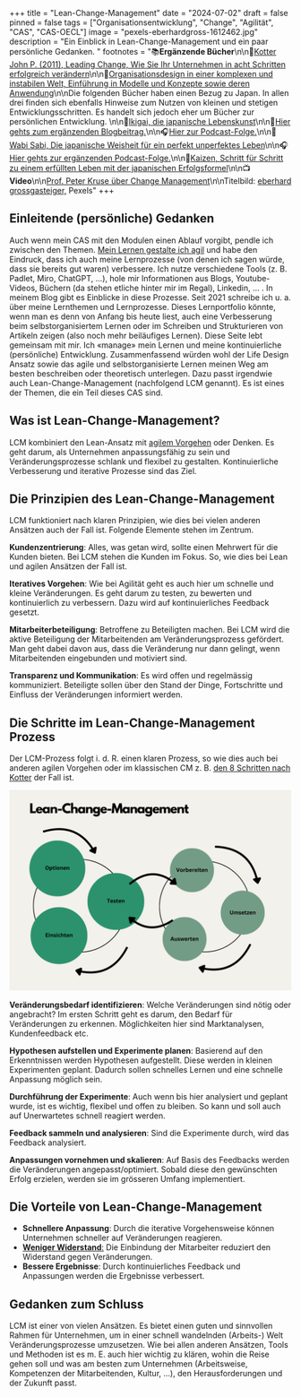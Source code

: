 +++
title = "Lean-Change-Management"
date = "2024-07-02"
draft = false
pinned = false
tags = ["Organisationsentwicklung", "Change", "Agilität", "CAS", "CAS-OECL"]
image = "pexels-eberhardgross-1612462.jpg"
description = "Ein Einblick in Lean-Change-Management und ein paar persönliche Gedanken. "
footnotes = "📚**Ergänzende Bücher**\n\n📘[Kotter John P. (2011), Leading Change, Wie Sie Ihr Unternehmen in acht Schritten erfolgreich verändern](https://www.exlibris.ch/de/buecher-buch/deutschsprachige-buecher/john-p-kotter/leading-change/id/9783800637898/)\n\n📘[Organisationsdesign in einer komplexen und instabilen Welt, Einführung in Modelle und Konzepte sowie deren Anwendung](https://www.exlibris.ch/de/buecher-buch/deutschsprachige-buecher/jens-o-meissner/organisationsdesign-in-einer-komplexen-und-instabilen-welt/id/9783658423384/?userLoggedOut=true)\n\nDie folgenden Bücher haben einen Bezug zu Japan. In allen drei finden sich ebenfalls Hinweise zum Nutzen von kleinen und stetigen Entwicklungsschritten. Es handelt sich jedoch eher um Bücher zur persönlichen Entwicklung. \n\n📘[Ikigai, die japanische Lebenskunst](https://www.exlibris.ch/de/buecher-buch/deutschsprachige-buecher/ken-mogi/ikigai/id/9783832165161/)\n\n📝[Hier gehts zum ergänzenden Blogbeitrag.](https://www.bensblog.ch/ikigai-buch/)\n\n🎧[Hier zur Podcast-Folge.](https://entwicklungsfreiraum-siebenminuten.podigee.io/9-ikigai)\n\n📘[Wabi Sabi, Die japanische Weisheit für ein perfekt unperfektes Leben](https://www.exlibris.ch/de/buecher-buch/deutschsprachige-buecher/beth-kempton/wabi-sabi/id/9783431041194/)\n\n🎧[Hier gehts zur ergänzenden Podcast-Folge.](https://entwicklungsfreiraum-siebenminuten.podigee.io/8-wabi-sabi)\n\n📘[Kaizen, Schritt für Schritt zu einem erfüllten Leben mit der japanischen Erfolgsformel](https://www.exlibris.ch/de/buecher-buch/deutschsprachige-buecher/sarah-harvey/kaizen/id/9783424153767/)\n\n📺**Video**\n\n[Prof. Peter Kruse über Change Management](https://www.youtube.com/watch?v=FLFyoT7SJFs)\n\nTitelbild: [eberhard grossgasteiger,](https://www.pexels.com/de-de/foto/luftaufnahme-der-zick-zack-strasse-1612462/) Pexels"
+++
## Einleitende (persönliche) Gedanken

Auch wenn mein CAS mit den Modulen einen Ablauf vorgibt, pendle ich zwischen den Themen. [Mein Lernen gestalte ich agil](https://www.bensblog.ch/cas-lernen-organisieren/) und habe den Eindruck, dass ich auch meine Lernprozesse (von denen ich sagen würde, dass sie bereits gut waren) verbessere. Ich nutze verschiedene Tools (z. B. Padlet, Miro, ChatGPT, …), hole mir Informationen aus Blogs, Youtube-Videos, Büchern (da stehen etliche hinter mir im Regal), Linkedin, … . In meinem Blog gibt es Einblicke in diese Prozesse. Seit 2021 schreibe ich u. a. über meine Lernthemen und Lernprozesse. Dieses Lernportfolio könnte, wenn man es denn von Anfang bis heute liest, auch eine Verbesserung beim selbstorganisiertem Lernen oder im Schreiben und Strukturieren von Artikeln zeigen (also noch mehr beiläufiges Lernen). Diese Seite lebt gemeinsam mit mir. Ich «manage» mein Lernen und meine kontinuierliche (persönliche) Entwicklung. Zusammenfassend würden wohl der Life Design Ansatz sowie das agile und selbstorganisierte Lernen meinen Weg am besten beschreiben oder theoretisch unterlegen. Dazu passt irgendwie auch Lean-Change-Management (nachfolgend LCM genannt). Es ist eines der Themen, die ein Teil dieses CAS sind. 

## **Was ist Lean-Change-Management?**

LCM kombiniert den Lean-Ansatz mit [agilem Vorgehen](https://www.bensblog.ch/agilitat/) oder Denken. Es geht darum, als Unternehmen anpassungsfähig zu sein und Veränderungsprozesse schlank und flexibel zu gestalten. Kontinuierliche Verbesserung und iterative Prozesse sind das Ziel. 

## **Die Prinzipien des Lean-Change-Management**

LCM funktioniert nach klaren Prinzipien, wie dies bei vielen anderen Ansätzen auch der Fall ist. Folgende Elemente stehen im Zentrum.

**Kundenzentrierung**: Alles, was getan wird, sollte einen Mehrwert für die Kunden bieten. Bei LCM stehen die Kunden im Fokus. So, wie dies bei Lean und agilen Ansätzen der Fall ist. 

**Iteratives Vorgehen**: Wie bei Agilität geht es auch hier um schnelle und kleine Veränderungen. Es geht darum zu testen, zu bewerten und kontinuierlich zu verbessern. Dazu wird auf kontinuierliches Feedback gesetzt. 

**Mitarbeiterbeteiligung**: Betroffene zu Beteiligten machen. Bei LCM wird die aktive Beteiligung der Mitarbeitenden am Veränderungsprozess gefördert. Man geht dabei davon aus, dass die Veränderung nur dann gelingt, wenn Mitarbeitenden eingebunden und motiviert sind. 

**Transparenz und Kommunikation**: Es wird offen und regelmässig kommuniziert. Beteiligte sollen über den Stand der Dinge, Fortschritte und Einfluss der Veränderungen informiert werden. 

## **Die Schritte im Lean-Change-Management Prozess**

Der LCM-Prozess folgt i. d. R. einen klaren Prozess, so wie dies auch bei anderen agilen Vorgehen oder im klassischen CM z. B. [den 8 Schritten nach Kotter](https://www.bensblog.ch/change-management/) der Fall ist. 

![Abbildung 1: Lean-Change-Management-Prozess](lean-change-management.png)

**Veränderungsbedarf identifizieren**: Welche Veränderungen sind nötig oder angebracht? Im ersten Schritt geht es darum, den Bedarf für Veränderungen zu erkennen. Möglichkeiten hier sind Marktanalysen, Kundenfeedback etc. 

**Hypothesen aufstellen und Experimente planen**: Basierend auf den Erkenntnissen werden Hypothesen aufgestellt. Diese werden in kleinen Experimenten geplant. Dadurch sollen schnelles Lernen und eine schnelle Anpassung möglich sein. 

**Durchführung der Experimente**: Auch wenn bis hier analysiert und geplant wurde, ist es wichtig, flexibel und offen zu bleiben. So kann und soll auch auf Unerwartetes schnell reagiert werden. 

**Feedback sammeln und analysieren**: Sind die Experimente durch, wird das Feedback analysiert. 

**Anpassungen vornehmen und skalieren**: Auf Basis des Feedbacks werden die Veränderungen angepasst/optimiert. Sobald diese den gewünschten Erfolg erzielen, werden sie im grösseren Umfang implementiert. 

## **Die Vorteile von Lean-Change-Management**

* **Schnellere Anpassung**: Durch die iterative Vorgehensweise können Unternehmen schneller auf Veränderungen reagieren.
* [**Weniger Widerstand**:](https://www.bensblog.ch/umgang-mit-widerstand/) Die Einbindung der Mitarbeiter reduziert den Widerstand gegen Veränderungen.
* **Bessere Ergebnisse**: Durch kontinuierliches Feedback und Anpassungen werden die Ergebnisse verbessert.

## **Gedanken zum Schluss**

LCM ist einer von vielen Ansätzen. Es bietet einen guten und sinnvollen Rahmen für Unternehmen, um in einer schnell wandelnden (Arbeits-) Welt Veränderungsprozesse umzusetzen. Wie bei allen anderen Ansätzen, Tools und Methoden ist es m. E. auch hier wichtig zu klären, wohin die Reise gehen soll und was am besten zum Unternehmen (Arbeitsweise, Kompetenzen der Mitarbeitenden, Kultur, …), den Herausforderungen und der Zukunft passt.